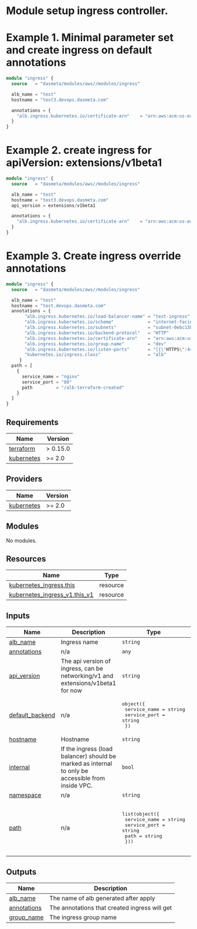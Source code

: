 # Module setup ingress controller.

# Example 1. Minimal parameter set and create ingress on default annotations

```terraform
module "ingress" {
  source   = "dasmeta/modules/aws//modules/ingress"

  alb_name = "test"
  hostname = "test3.devops.dasmeta.com"

  annotations = {
    "alb.ingress.kubernetes.io/certificate-arn"    = "arn:aws:acm:us-east-1:5********68:certificate/a55ee6eb****1706"
  }
}
```

# Example 2. create ingress for apiVersion: extensions/v1beta1

```terraform
module "ingress" {
  source   = "dasmeta/modules/aws//modules/ingress"

  alb_name = "test"
  hostname = "test3.devops.dasmeta.com"
  api_version = extensions/v1beta1

  annotations = {
    "alb.ingress.kubernetes.io/certificate-arn"    = "arn:aws:acm:us-east-1:5********68:certificate/a55ee6eb****1706"
  }
}
```

# Example 3. Create ingress override annotations

```terraform
module "ingress" {
  source   = "dasmeta/modules/aws//modules/ingress"

  alb_name = "test"
  hostname = "test.devops.dasmeta.com"
  annotations = {
       "alb.ingress.kubernetes.io/load-balancer-name" = "test-ingress"
       "alb.ingress.kubernetes.io/scheme"             = "internet-facing"
       "alb.ingress.kubernetes.io/subnets"            = "subnet-0ebc13842a5f, subnet-05b72a3769b, subnet-0da2ece4bb4229"
       "alb.ingress.kubernetes.io/backend-protocol"   = "HTTP"
       "alb.ingress.kubernetes.io/certificate-arn"    = "arn:aws:acm:us-east-1:5********68:certificate/a55ee6eb****1706"
       "alb.ingress.kubernetes.io/group.name"         = "dev"
       "alb.ingress.kubernetes.io/listen-ports"       = "[{\"HTTPS\":443}, {\"HTTPS\":80}]"
       "kubernetes.io/ingress.class"                  = "alb"
     }
  path = [
    {
      service_name = "nginx"
      service_port = "80"
      path         = "/alb-terraform-created"
    }
  ]
}
```

<!-- BEGINNING OF PRE-COMMIT-TERRAFORM DOCS HOOK -->
## Requirements

| Name | Version |
|------|---------|
| <a name="requirement_terraform"></a> [terraform](#requirement\_terraform) | > 0.15.0 |
| <a name="requirement_kubernetes"></a> [kubernetes](#requirement\_kubernetes) | >= 2.0 |

## Providers

| Name | Version |
|------|---------|
| <a name="provider_kubernetes"></a> [kubernetes](#provider\_kubernetes) | >= 2.0 |

## Modules

No modules.

## Resources

| Name | Type |
|------|------|
| [kubernetes_ingress.this](https://registry.terraform.io/providers/hashicorp/kubernetes/latest/docs/resources/ingress) | resource |
| [kubernetes_ingress_v1.this_v1](https://registry.terraform.io/providers/hashicorp/kubernetes/latest/docs/resources/ingress_v1) | resource |

## Inputs

| Name | Description | Type | Default | Required |
|------|-------------|------|---------|:--------:|
| <a name="input_alb_name"></a> [alb\_name](#input\_alb\_name) | Ingress name | `string` | n/a | yes |
| <a name="input_annotations"></a> [annotations](#input\_annotations) | n/a | `any` | `{}` | no |
| <a name="input_api_version"></a> [api\_version](#input\_api\_version) | The api version of ingress, can be networking/v1 and extensions/v1beta1 for now | `string` | `"networking/v1"` | no |
| <a name="input_default_backend"></a> [default\_backend](#input\_default\_backend) | n/a | <pre>object({<br>    service_name = string<br>    service_port = string<br>  })</pre> | <pre>{<br>  "service_name": "dummy",<br>  "service_port": "80"<br>}</pre> | no |
| <a name="input_hostname"></a> [hostname](#input\_hostname) | Hostname | `string` | n/a | yes |
| <a name="input_internal"></a> [internal](#input\_internal) | If the ingress (load balancer) should be marked as internal to only be accessible from inside VPC. | `bool` | `false` | no |
| <a name="input_namespace"></a> [namespace](#input\_namespace) | n/a | `string` | `"default"` | no |
| <a name="input_path"></a> [path](#input\_path) | n/a | <pre>list(object({<br>    service_name = string<br>    service_port = string<br>    path         = string<br>  }))</pre> | <pre>[<br>  {<br>    "path": "/alb-terraform-created",<br>    "service_name": "dummy",<br>    "service_port": "80"<br>  }<br>]</pre> | no |

## Outputs

| Name | Description |
|------|-------------|
| <a name="output_alb_name"></a> [alb\_name](#output\_alb\_name) | The name of alb generated after apply |
| <a name="output_annotations"></a> [annotations](#output\_annotations) | The annotations that created ingress will get |
| <a name="output_group_name"></a> [group\_name](#output\_group\_name) | The ingress group name |
<!-- END OF PRE-COMMIT-TERRAFORM DOCS HOOK -->
